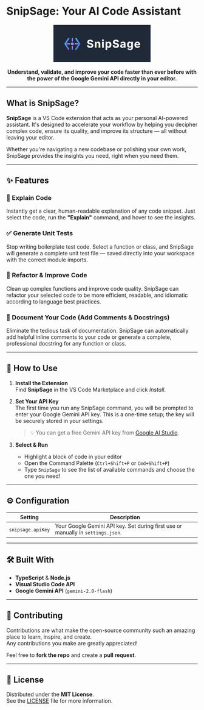 # SnipSage: Your AI Code Assistant

<p align="center">
  <img src="./assets/logo.png" alt="SnipSage Logo" width="256">
</p>

<p align="center">
  <strong>Understand, validate, and improve your code faster than ever before with the power of the Google Gemini API directly in your editor.</strong>
</p>

---

## What is SnipSage?

**SnipSage** is a VS Code extension that acts as your personal AI-powered assistant. It's designed to accelerate your workflow by helping you decipher complex code, ensure its quality, and improve its structure — all without leaving your editor.

Whether you're navigating a new codebase or polishing your own work, SnipSage provides the insights you need, right when you need them.

---

## ✨ Features

### 🧠 Explain Code  
Instantly get a clear, human-readable explanation of any code snippet. Just select the code, run the **"Explain"** command, and hover to see the insights.

### ✅ Generate Unit Tests  
Stop writing boilerplate test code. Select a function or class, and SnipSage will generate a complete unit test file — saved directly into your workspace with the correct module imports.

### 🔧 Refactor & Improve Code  
Clean up complex functions and improve code quality. SnipSage can refactor your selected code to be more efficient, readable, and idiomatic according to language best practices.

### 📝 Document Your Code (Add Comments & Docstrings)  
Eliminate the tedious task of documentation. SnipSage can automatically add helpful inline comments to your code or generate a complete, professional docstring for any function or class.

---

## 🚀 How to Use

1. **Install the Extension**  
   Find **SnipSage** in the VS Code Marketplace and click _Install_.

2. **Set Your API Key**  
   The first time you run any SnipSage command, you will be prompted to enter your Google Gemini API key. This is a one-time setup; the key will be securely stored in your settings.

   > 💡 You can get a free Gemini API key from [Google AI Studio](https://aistudio.google.com/).

3. **Select & Run**  
   - Highlight a block of code in your editor  
   - Open the Command Palette (`Ctrl+Shift+P` or `Cmd+Shift+P`)  
   - Type `SnipSage` to see the list of available commands and choose the one you need!

---

## ⚙️ Configuration

| Setting              | Description                                         |
|----------------------|-----------------------------------------------------|
| `snipsage.apiKey`    | Your Google Gemini API key. Set during first use or manually in `settings.json`. |

---

## 🛠 Built With

- **TypeScript** & **Node.js**
- **Visual Studio Code API**
- **Google Gemini API** (`gemini-2.0-flash`)

---

## 🤝 Contributing

Contributions are what make the open-source community such an amazing place to learn, inspire, and create.  
Any contributions you make are greatly appreciated!

Feel free to **fork the repo** and create a **pull request**.

---

## 📄 License

Distributed under the **MIT License**.  
See the [LICENSE](./LICENSE) file for more information.
